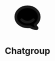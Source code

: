 <div style="display:grid;place-content:center;place-items:center">
<svg  xmlns="http://www.w3.org/2000/svg"  width="100"  height="100"  viewBox="0 0 24 24" stroke="currentColor"  stroke-width="2"  stroke-linecap="round"  stroke-linejoin="round"  class="icon icon-tabler icons-tabler-outline icon-tabler-brand-hipchat"><path stroke="none" d="M0 0h24v24H0z" fill="none"/><path d="M17.802 17.292s.077 -.055 .2 -.149c1.843 -1.425 3 -3.49 3 -5.789c0 -4.286 -4.03 -7.764 -9 -7.764c-4.97 0 -9 3.478 -9 7.764c0 4.288 4.03 7.646 9 7.646c.424 0 1.12 -.028 2.088 -.084c1.262 .82 3.104 1.493 4.716 1.493c.499 0 .734 -.41 .414 -.828c-.486 -.596 -1.156 -1.551 -1.416 -2.29z" /><path d="M7.5 13.5c2.5 2.5 6.5 2.5 9 0" /></svg>
<h1>Chatgroup</h1>
</div>